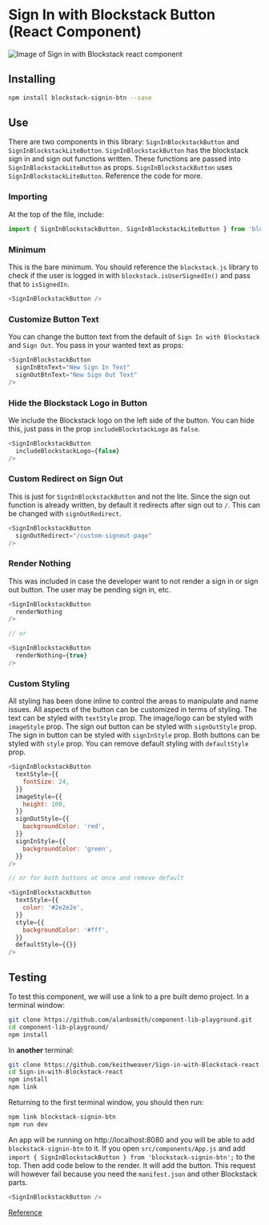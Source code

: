 # Sign In with Blockstack Button (React Component)

![Image of Sign in with Blockstack react component](https://raw.githubusercontent.com/keithweaver/Sign-in-with-Blockstack-react/assets/main.png)

## Installing

```bash
npm install blockstack-signin-btn --save
```

## Use

There are two components in this library: `SignInBlockstackButton` and `SignInBlockstackLiteButton`. `SignInBlockstackButton` has the blockstack sign in and sign out functions written. These functions are passed into `SignInBlockstackLiteButton` as props. `SignInBlockstackButton` uses `SignInBlockstackLiteButton`. Reference the code for more.


### Importing

At the top of the file, include:

```js
import { SignInBlockstackButton, SignInBlockstackLiteButton } from 'blockstack-signin-btn';
```

### Minimum

This is the bare minimum. You should reference the `blockstack.js` library to check if the user is logged in with `blockstack.isUserSignedIn()` and pass that to `isSignedIn`.

```js
<SignInBlockstackButton />
```

### Customize Button Text

You can change the button text from the default of `Sign In with Blockstack` and `Sign Out`. You pass in your wanted text as props:

```js
<SignInBlockstackButton
  signInBtnText="New Sign In Text"
  signOutBtnText="New Sign Out Text"
/>
```

### Hide the Blockstack Logo in Button

We include the Blockstack logo on the left side of the button. You can hide this, just pass in the prop `includeBlockstackLogo` as `false`.

```js
<SignInBlockstackButton
  includeBlockstackLogo={false}
/>
```

### Custom Redirect on Sign Out

This is just for `SignInBlockstackButton` and not the lite. Since the sign out function is already written, by default it redirects after sign out to `/`. This can be changed with `signOutRedirect`.

```js
<SignInBlockstackButton
  signOutRedirect="/custom-signout-page"
/>
```

### Render Nothing

This was included in case the developer want to not render a sign in or sign out button. The user may be pending sign in, etc.

```js
<SignInBlockstackButton
  renderNothing
/>

// or

<SignInBlockstackButton
  renderNothing={true}
/>
```


### Custom Styling

All styling has been done inline to control the areas to manipulate and name issues. All aspects of the button can be customized in terms of styling. The text can be styled with `textStyle` prop. The image/logo can be styled with `imageStyle` prop. The sign out button can be styled with `signOutStyle` prop. The sign in button can be styled with `signInStyle` prop. Both buttons can be styled with `style` prop. You can remove default styling with `defaultStyle` prop.

```js
<SignInBlockstackButton
  textStyle={{
    fontSize: 24,
  }}
  imageStyle={{
    height: 100,
  }}
  signOutStyle={{
    backgroundColor: 'red',
  }}
  signInStyle={{
    backgroundColor: 'green',
  }}
/>

// or for both buttons at once and remove default

<SignInBlockstackButton
  textStyle={{
    color: '#2e2e2e',
  }}
  style={{
    backgroundColor: '#fff',
  }}
  defaultStyle={{}}
/>
```


## Testing

To test this component, we will use a link to a pre built demo project. In a terminal window:

```bash
git clone https://github.com/alanbsmith/component-lib-playground.git
cd component-lib-playground/
npm install
```

In **another** terminal:

```bash
git clone https://github.com/keithweaver/Sign-in-with-Blockstack-react.git
cd Sign-in-with-Blockstack-react
npm install
npm link
```

Returning to the first terminal window, you should then run:

```bash
npm link blockstack-signin-btn
npm run dev
```

An app will be running on http://localhost:8080 and you will be able to add `blockstack-signin-btn` to it. If you open `src/components/App.js` and add `import { SignInBlockstackButton } from 'blockstack-signin-btn';` to the top. Then add code below to the render. It will add the button. This request will however fail because you need the `manifest.json` and other Blockstack parts.

```js
<SignInBlockstackButton />
```




[Reference](https://hackernoon.com/building-a-react-component-library-part-2-46fd4f77bb5c)
